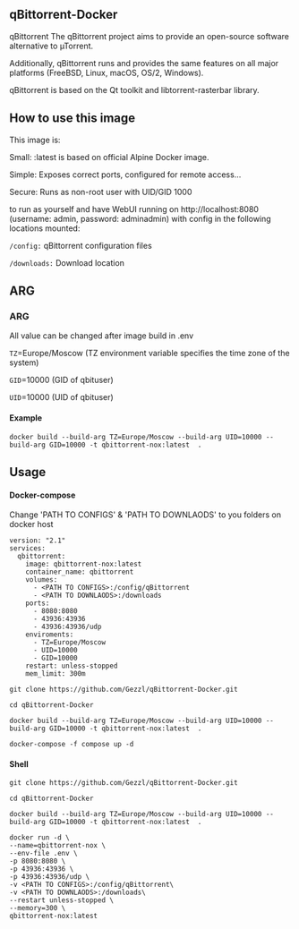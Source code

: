 ## qBittorrent-Docker

qBittorrent The qBittorrent project aims to provide an open-source software alternative to µTorrent.

Additionally, qBittorrent runs and provides the same features on all major platforms (FreeBSD, Linux, macOS, OS/2, Windows).

qBittorrent is based on the Qt toolkit and libtorrent-rasterbar library.

## How to use this image

This image is:

Small: :latest is based on official Alpine Docker image.

Simple: Exposes correct ports, configured for remote access...

Secure: Runs as non-root user with UID/GID 1000

to run as yourself and have WebUI running on http://localhost:8080 (username: admin, password: adminadmin) with config in the following locations mounted:

```/config:``` qBittorrent configuration files

```/downloads:```  Download location

## ARG

### ARG 

All value can be changed after image build in .env

```TZ```=Europe/Moscow (TZ environment variable specifies the time zone of the system)

```GID```=10000 (GID of qbituser)

```UID```=10000 (UID of qbituser)

#### Example

```
docker build --build-arg TZ=Europe/Moscow --build-arg UID=10000 --build-arg GID=10000 -t qbittorrent-nox:latest  .
```

## Usage

#### Docker-compose

Change 'PATH TO CONFIGS' & 'PATH TO DOWNLAODS' to you folders on docker host

```
version: "2.1"
services:
  qbittorrent:
    image: qbittorrent-nox:latest
    container_name: qbittorrent
    volumes:
      - <PATH TO CONFIGS>:/config/qBittorrent
      - <PATH TO DOWNLAODS>:/downloads
    ports:
      - 8080:8080
      - 43936:43936
      - 43936:43936/udp
    enviroments:
      - TZ=Europe/Moscow
      - UID=10000
      - GID=10000
    restart: unless-stopped
    mem_limit: 300m
```

```
git clone https://github.com/Gezzl/qBittorrent-Docker.git

cd qBittorrent-Docker

docker build --build-arg TZ=Europe/Moscow --build-arg UID=10000 --build-arg GID=10000 -t qbittorrent-nox:latest  .

docker-compose -f compose up -d
```

#### Shell

```
git clone https://github.com/Gezzl/qBittorrent-Docker.git

cd qBittorrent-Docker

docker build --build-arg TZ=Europe/Moscow --build-arg UID=10000 --build-arg GID=10000 -t qbittorrent-nox:latest  .

docker run -d \
--name=qbittorrent-nox \
--env-file .env \
-p 8080:8080 \
-p 43936:43936 \
-p 43936:43936/udp \
-v <PATH TO CONFIGS>:/config/qBittorrent\
-v <PATH TO DOWNLAODS>:/downloads\
--restart unless-stopped \
--memory=300 \
qbittorrent-nox:latest

```
